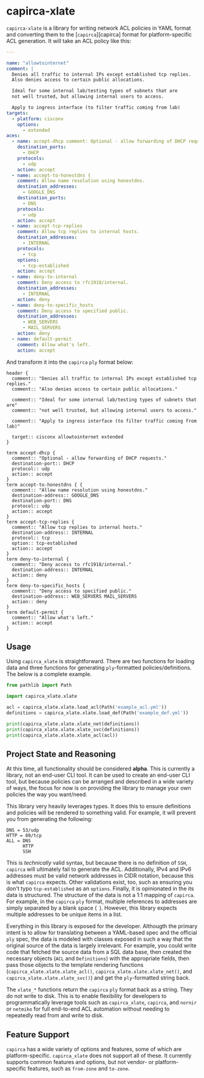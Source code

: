 # capirca-xlate

`capirca-xlate` is a library for writing network ACL policies in YAML
format and converting them to the [`capirca`][capirca] format for
platform-specific ACL generation.  It will take an ACL policy like this:

```yaml
---

name: "allowtointernet"
comment: |
  Denies all traffic to internal IPs except established tcp replies.
  Also denies access to certain public allocations.

  Ideal for some internal lab/testing types of subnets that are
  not well trusted, but allowing internal users to access.

  Apply to ingress interface (to filter traffic coming from lab)
targets:
  - platform: cisconx
    options:
      - extended
aces:
  - name: accept-dhcp comment: Optional - allow forwarding of DHCP requests.
    destination_ports:
      - DHCP
    protocols:
      - udp
    action: accept
  - name: accept-to-honestdns {
    comment: Allow name resolution using honestdns.
    destination_addresses:
      - GOOGLE_DNS
    destination_ports:
      - DNS
    protocols:
      - udp
    action: accept
  - name: accept-tcp-replies
    comment: Allow tcp replies to internal hosts.
    destination_addresses:
      - INTERNAL
    protocols:
      - tcp
    options:
      - tcp-established
    action: accept
  - name: deny-to-internal
    comment: Deny access to rfc1918/internal.
    destination_addresses:
      - INTERNAL
    action: deny
  - name: deny-to-specific_hosts
    comment: Deny access to specified public.
    destination_addresses:
      - WEB_SERVERS
      - MAIL_SERVERS
    action: deny
  - name: default-permit
    comment: Allow what's left.
    action: accept
```

And transform it into the `capirca` `ply` format below:

```
header {
  comment:: "Denies all traffic to internal IPs except established tcp replies."
  comment:: "Also denies access to certain public allocations."
  
  comment:: "Ideal for some internal lab/testing types of subnets that are"
  comment:: "not well trusted, but allowing internal users to access."
  
  comment:: "Apply to ingress interface (to filter traffic coming from lab)"
  
  target:: cisconx allowtointernet extended
}

term accept-dhcp {
  comment:: "Optional - allow forwarding of DHCP requests."
  destination-port:: DHCP
  protocol:: udp
  action:: accept
}
term accept-to-honestdns { {
  comment:: "Allow name resolution using honestdns."
  destination-address:: GOOGLE_DNS
  destination-port:: DNS
  protocol:: udp
  action:: accept
}
term accept-tcp-replies {
  comment:: "Allow tcp replies to internal hosts."
  destination-address:: INTERNAL
  protocol:: tcp
  option:: tcp-established
  action:: accept
}
term deny-to-internal {
  comment:: "Deny access to rfc1918/internal."
  destination-address:: INTERNAL
  action:: deny
}
term deny-to-specific_hosts {
  comment:: "Deny access to specified public."
  destination-address:: WEB_SERVERS MAIL_SERVERS
  action:: deny
}
term default-permit {
  comment:: "Allow what's left."
  action:: accept
}
```

## Usage

Using `capirca_xlate` is straightforward.  There are two functions
for loading data and three functions for generating `ply`-formatted
policies/definitions.  The below is a complete example.

```python
from pathlib import Path

import capirca_xlate.xlate

acl = capirca_xlate.xlate.load_acl(Path('example_acl.yml'))
definitions = capirca_xlate.xlate.load_def(Path('example_def.yml'))

print(capirca_xlate.xlate.xlate_net(definitions))
print(capirca_xlate.xlate.xlate_svc(definitions))
print(capirca_xlate.xlate.xlate_acl(acl))
```

## Project State and Reasoning

At this time, all functionality should be considered **alpha**.  This
is currently a library, not an end-user CLI tool.  It can be used to
create an end-user CLI tool, but because policies can be arranged and
described in a wide variety of ways, the focus for now is on providing
the library to manage your own policies the way you want/need.

This library very heavily leverages types.  It does this to ensure
definitions and policies will be rendered to something valid.  For
example, it will prevent you from generating the following:

```
DNS = 53/udp
HTTP = 80/tcp
ALL = DNS
      HTTP
      SSH
```

This is _technically_ valid syntax, but because there is no definition
of `SSH`, `capirca` will ultimately fail to generate the ACL.
Additionally, IPv4 and IPv6 addresses must be valid network addresses in
CIDR notation, because this is what `capirca` expects.  Other
validations exist, too, such as ensuring you don't typo
`tcp-established` as an `options`.  Finally, it is opinionated in the
its data is structured.  The structure of the data is not a 1:1 mapping
of `capirca`.  For example, in the `capirca` `ply` format, multiple
references to addresses are simply separated by a blank space (` `).
However, this library expects multiple addresses to be unique items in a
list.

Everything in this library is exposed for the developer.  Althougth the
primary intent is to allow for translating between a YAML-based spec and
the official `ply` spec, the data is modeled with classes exposed in
such a way that the original source of the data is largely irrelevant.
For example, you could write code that fetched the source data from a
SQL data base, then created the necessary objects (`ACL` and
`Definitions`) with the appropriate fields, then pass those objects to
the template rendering functions (`capirca_xlate.xlate.xlate_acl()`, 
`capirca_xlate.xlate.xlate_net()`, and
`capirca_xlate.xlate.xlate_svc()`) and get the `ply`-formatted string
back.

The `xlate_*` functions return the `capirca` `ply` format back as a
string.  They do not write to disk.  This is to enable flexibility for
developers to programmatically leverage tools such as `capirca_xlate`,
`capirca`, and `nornir` or `netmiko` for full end-to-end ACL automation
without needing to repeatedly read from and write to disk.

## Feature Support

`capirca` has a wide variety of options and features, some of which are
platform-specific.  `capirca_xlate` does not support all of these.  It
currently supports common features and options, but not vendor- or
platform-specific features, such as `from-zone` and `to-zone`.